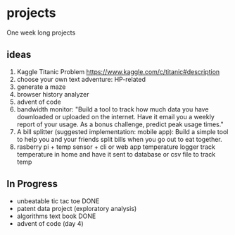 # projects
One week long projects

## ideas
1. Kaggle Titanic Problem  https://www.kaggle.com/c/titanic#description
2. choose your own text adventure: HP-related
3. generate a maze
4. browser history analyzer
5. advent of code  
6. bandwidth monitor: "Build a tool to track how much data you have downloaded or uploaded on the internet. Have it email you a weekly report of your usage. As a bonus challenge, predict peak usage times."
7. A bill splitter (suggested implementation: mobile app): Build a simple tool to help you and your friends split bills when you go out to eat together.
8. rasberry pi + temp sensor + cli or web app  temperature logger  track temperature in home and have it sent to database or csv file to track temp

## In Progress
- unbeatable tic tac toe DONE
- patent data project (exploratory analysis)
- algorithms text book DONE
- advent of code (day 4)